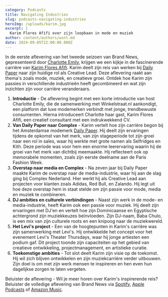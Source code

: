 ```yaml
---
category: Podcasts
title: Navigating Industries
slug: podcasts-navigating-industries
heroImg: /uploads/karim.jpg
excerpt: |
  Karim Flores Afifi over zijn loopbaan in mode en muziek
author: content/authors/wsnl.md
date: 2024-09-05T22:00:00.000Z
---
```


In de eerste aflevering van het tweede seizoen van Brand News, gepresenteerd door [Charlotte Emily](https://www.instagram.com/charlotteemilyb/), krijgen we een kijkje in de fascinerende carrière van [Karim Flores Afifi](https://www.instagram.com/karimfloresafifi/). Karim deelt zijn reis van werken bij [Daily Paper](https://vsf-pwa-tom.boutique24.com/designers/daily-paper) naar zijn huidige rol als Creative Lead. Deze aflevering raakt aan thema's zoals mode, muziek, en creatieve groei. Ontdek hoe Karim zijn passies in verschillende industrieën heeft gecombineerd en wat zijn inzichten zijn voor carrière veranderaars.

1. **Introductie** - De aflevering begint met een korte introductie van host Charlotte Emily, die de samenwerking met Winkelstraat.nl aankondigt, een platform dat luxe modemerken verbindt met jonge, trendbewuste consumenten. Hierna introduceert Charlotte haar gast, Karim Flores Afifi, een creatief consultant met een indrukwekkend CV.
2. **Van Daily Paper naar Complxe** - Karim vertelt hoe zijn carrière begon bij het Amsterdamse modemerk [Daily Paper](https://vsf-pwa-tom.boutique24.com/designers/daily-paper). Hij deelt zijn ervaringen tijdens de opkomst van het merk, van zijn stageperiode tot zijn groei naar een rol in sales, waar hij werkte met grote namen als Selfridges en Kith. Deze periode was voor hem een enorme leerervaring waarin hij de groei van het merk van dichtbij meemaakte. Hij reflecteert ook op memorabele momenten, zoals zijn eerste deelname aan de Paris Fashion Week.
3. **Overstap naar media en Complex** - Na zeven jaar bij Daily Paper maakte Karim de overstap naar de media-industrie, waar hij aan de slag ging bij Complex Nederland. Hier werkt hij als Creative Lead aan projecten voor klanten zoals Adidas, Red Bull, en Zalando. Hij legt uit hoe deze overstap hem in staat stelde om zijn passie voor mode, media en muziek te combineren.
4. **DJ ambities en culturele verbindingen** - Naast zijn werk in de mode- en media-industrie, heeft Karim ook een passie voor muziek. Hij deelt zijn ervaringen met DJ'en en vertelt hoe zijn Dominicaanse en Egyptische achtergrond zijn muziekkeuzes beïnvloeden. Zijn DJ-naam, Baba Chulo, is een mix van zijn culturele roots en een knipoog naar de muziekwereld.
5. **Het Levi's project** - Een van de hoogtepunten in Karim's carrière was zijn samenwerking met Levi's. Hij ontwikkelde het concept voor het evenement Levi's Theater Thursdays, waar hij jonge artiesten een podium gaf. Dit project toonde zijn capaciteiten op het gebied van creatieve ontwikkeling, projectmanagement, en artistieke curatie.
6. **Toekomstige ambities** - Tot slot deelt Karim zijn visie op de toekomst. Hij wil zich blijven ontwikkelen en zijn muziekcarrière verder uitbouwen. Zijn doel is om met zijn werk mensen te inspireren en hen even hun dagelijkse zorgen te laten vergeten.

Beluister de aflevering - Wil je meer horen over Karim's inspirerende reis? Beluister de volledige aflevering van Brand News via [Spotify](https://open.spotify.com/episode/6o8UjpC801cTEmt7xkoehO), [Apple Podcasts](https://podcastsconnect.apple.com/login?targetUrl=%2Fmy-podcasts%2Fshow%2Fbrand-news%2Fa3887123-a575-48a0-adad-78c5f1901f00%2Fepisode%2Fnavigating-industries-from-daily-paper-sales-to-complex-creative%2F042c8cc2-e2fe-4e0f-9900-70e79e44c4f5\&authResult=FAILED) of [Amazon Music](https://podcasters.amazon.com/podcasts/41e8acae-a62a-4f3b-ad9b-c3a3f8b95e19/episodes/17a094a3-f25f-4516-916c-74f1daaee225).

